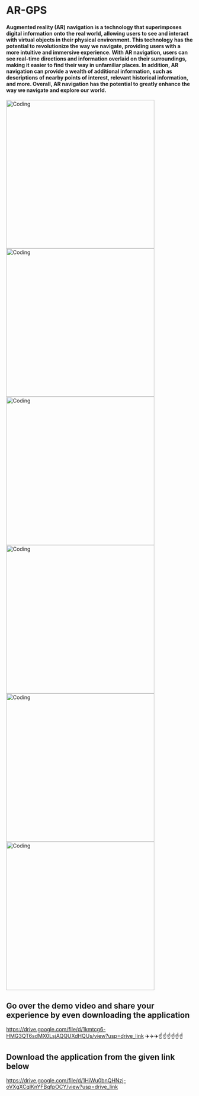 # AR-GPS

#### Augmented reality (AR) navigation is a technology that superimposes digital information onto the real world, allowing users to see and interact with virtual objects in their physical environment. This technology has the potential to revolutionize the way we navigate, providing users with a more intuitive and immersive experience. With AR navigation, users can see real-time directions and information overlaid on their surroundings, making it easier to find their way in unfamiliar places. In addition, AR navigation can provide a wealth of additional information, such as descriptions of nearby points of interest, relevant historical information, and more. Overall, AR navigation has the potential to greatly enhance the way we navigate and explore our world.
<img align="center" alt="Coding" width="400" src="https://ik.imagekit.io/hamysab/WhatsApp_Image_2023-06-10_at_11.36.51_AM.jpeg?updatedAt=1686377346439">
<img align="center" alt="Coding" width="400" src="https://ik.imagekit.io/hamysab/WhatsApp_Image_2023-06-10_at_11.36.52_AM.jpeg?updatedAt=1686377346436">
<img align="center" alt="Coding" width="400" src="https://ik.imagekit.io/hamysab/WhatsApp_Image_2023-06-10_at_11.36.52_AM__1_.jpeg?updatedAt=1686377346366">
<img align="center" alt="Coding" width="400" src="https://ik.imagekit.io/hamysab/WhatsApp_Image_2023-06-10_at_11.36.52_AM__2_.jpeg?updatedAt=1686377346094">
<img align="center" alt="Coding" width="400" src="https://ik.imagekit.io/hamysab/WhatsApp_Image_2023-06-10_at_11.36.52_AM__3_.jpeg?updatedAt=1686377346454">
<img align="center" alt="Coding" width="400" src="https://ik.imagekit.io/hamysab/WhatsApp_Image_2023-06-10_at_11.36.53_AM.jpeg?updatedAt=1686377346487">


## Go over the demo video and share your experience by even downloading the application
https://drive.google.com/file/d/1kmtcg6-HMG3QT6sdMX0LsjAQQUXdHQUs/view?usp=drive_link
✈️✈️✈️☝️☝️☝️☝️☝️☝️

## Download the application from the given link below
https://drive.google.com/file/d/1HiWu0bnQHNzj-oVXgXCqlKnYFBqfpOCY/view?usp=drive_link

